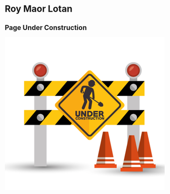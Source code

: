 <!--BSD-->
# **Roy Maor Lotan**
## Page Under Construction
<img src="content/under_construction.jpg" alt="drawing" width="960"/>
